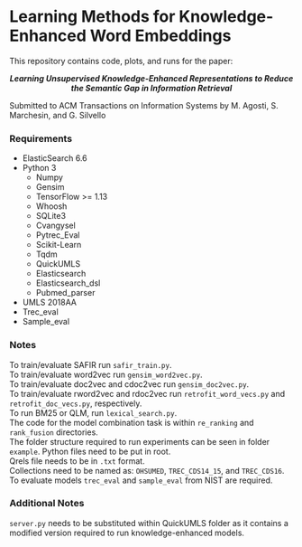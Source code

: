 # Learning Methods for Knowledge-Enhanced Word Embeddings

This repository contains code, plots, and runs for the paper: 
<p align="center">
<b><i>Learning Unsupervised Knowledge-Enhanced Representations to Reduce the Semantic Gap in Information Retrieval</i></b>
 </p>
Submitted to ACM Transactions on Information Systems by M. Agosti, S. Marchesin, and G. Silvello 

### Requirements

- ElasticSearch 6.6
- Python 3
  - Numpy
  - Gensim
  - TensorFlow >= 1.13
  - Whoosh
  - SQLite3
  - Cvangysel
  - Pytrec_Eval
  - Scikit-Learn
  - Tqdm
  - QuickUMLS
  - Elasticsearch
  - Elasticsearch_dsl
  - Pubmed_parser
- UMLS 2018AA
- Trec_eval
- Sample_eval

### Notes 
To train/evaluate SAFIR run ``safir_train.py``.  
To train/evaluate word2vec run ``gensim_word2vec.py``.  
To train/evaluate doc2vec and cdoc2vec run ``gensim_doc2vec.py``.  
To train/evaluate rword2vec and rdoc2vec run ``retrofit_word_vecs.py`` and ``retrofit_doc_vecs.py``, respectively.  
To run BM25 or QLM, run ``lexical_search.py``.  
The code for the model combination task is within ``re_ranking`` and ``rank_fusion`` directories.  
The folder structure required to run experiments can be seen in folder ``example``. Python files need to be put in root.  
Qrels file needs to be in ``.txt`` format.  
Collections need to be named as: ``OHSUMED``, ``TREC_CDS14_15``, and ``TREC_CDS16``.  
To evaluate models ``trec_eval`` and ``sample_eval`` from NIST are required.  


### Additional Notes
``server.py`` needs to be substituted within QuickUMLS folder as it contains a modified version required to run knowledge-enhanced models.  
